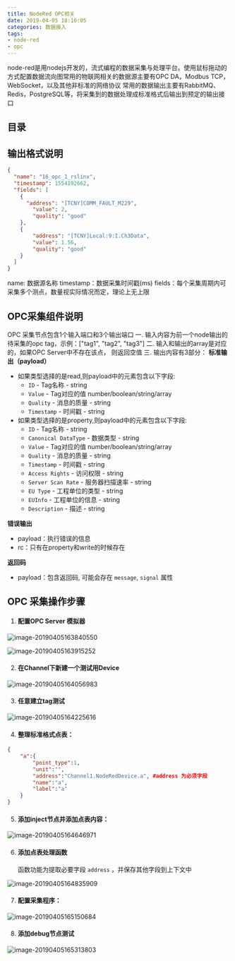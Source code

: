 ```yaml
---
title: NodeRed OPC相关
date: 2019-04-05 18:16:05
categories: 数据接入
tags: 
- node-red
- opc
---
```


​	node-red是用nodejs开发的，流式编程的数据采集与处理平台。使用鼠标拖动的方式配置数据流向图
​	常用的物联网相关的数据源主要有OPC DA，Modbus TCP，WebSocket，以及其他非标准的网络协议
​	常用的数据输出主要有RabbitMQ、Redis，PostgreSQL等，将采集到的数据处理成标准格式后输出到预定的输出接口

## 目录
<!-- toc -->


## 输出格式说明

```json
{
  "name": "16_opc_1_rslinx",
  "timestamp": 1554192662,
  "fields": [
    {
      "address": "[TCNY]COMM_FAULT_M229",
    	"value": 2,
    	"quality": "good"
  	}, 
    {
    	"address": "[TCNY]Local:9:I.Ch3Data",
    	"value": 1.56,
    	"quality": "good"
  	}
  ]
}
```

name: 数据源名称
timestamp：数据采集时间戳(ms)
fields：每个采集周期内可采集多个测点，数量视实际情况而定，理论上无上限



## OPC采集组件说明

OPC 采集节点包含1个输入端口和3个输出端口
一. 输入内容为前一个node输出的待采集的opc tag，示例：["tag1", "tag2", "tag3"]
二. 输入和输出的array是对应的，如果OPC Server中不存在该点， 则返回空值
三. 输出内容有3部分：
  **标准输出（payload）**
  - 如果类型选择的是read,则payload中的元素包含以下字段:
    - `ID` - Tag名称 - string
    - `Value` - Tag对应的值 number/boolean/string/array
    - `Quality` - 消息的质量 - string
    - `Timestamp` - 时间戳 - string
  - 如果类型选择的是property,则payload中的元素包含以下字段:
    - `ID` - Tag名称 - string
    - `Canonical DataType` - 数据类型 - string
    - `Value` - Tag对应的值 number/boolean/string/array
    - `Quality` - 消息的质量 - string
    - `Timestamp` - 时间戳 - string
    - `Access Rights` - 访问权限 - string
    - `Server Scan Rate` - 服务器扫描速率 - string
    - `EU Type` - 工程单位的类型 - string
    - `EUInfo` - 工程单位的信息 - string
    - `Description` - 描述 - string

**错误输出**
  - payload：执行错误的信息
  - rc：只有在property和write的时候存在

**返回码**
  - payload：包含返回码, 可能会存在 `message`, `signal` 属性


## OPC 采集操作步骤
1. #### 配置OPC Server 模拟器

![image-20190405163840550](https://ws3.sinaimg.cn/large/006tNc79ly1g1ruidvr9fj30e20egjsu.jpg)

![image-20190405163915252](https://ws1.sinaimg.cn/large/006tNc79ly1g1ruiwamm7j311w0ba0ul.jpg)

2. #### 在Channel下新建一个测试用Device

![image-20190405164056983](https://ws4.sinaimg.cn/large/006tNc79ly1g1ruknjsl2j31000kyq60.jpg)

3. #### 任意建立tag测试

![image-20190405164225616](https://ws2.sinaimg.cn/large/006tNc79ly1g1rum6mjjcj30sq0kq412.jpg)

4. #### 整理标准格式点表：

```json
{
	"a":{
		"point_type":1,
		"unit":"",
		"address":"Channel1.NodeRedDevice.a", #address 为必须字段
		"name":"a",
		"label":"a"
	}
}
```

5. #### 添加inject节点并添加点表内容：

![image-20190405164646971](https://ws4.sinaimg.cn/large/006tNc79ly1g1ruqoa304j30ry0nqdie.jpg)

6. #### 添加点表处理函数

   函数功能为提取必要字段 `address` ，并保存其他字段到上下文中

![image-20190405164835909](https://ws4.sinaimg.cn/large/006tNc79ly1g1rusmfmhtj31i00tcjv9.jpg)

7. #### 配置采集程序：

![image-20190405165150684](https://ws2.sinaimg.cn/large/006tNc79ly1g1ruw0ie2nj31d70u0n60.jpg)

8. #### 添加debug节点测试

![image-20190405165313803](https://ws4.sinaimg.cn/large/006tNc79ly1g1ruxgs2ztj31hi0u0437.jpg)
